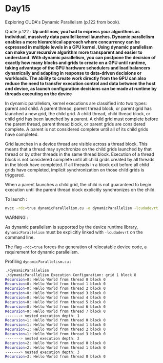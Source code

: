 # Day15

Exploring CUDA's Dynamic Parallelism (p.122 from book).

Quote p.122 : 
**Up until now, you had to express your algorithms as individual, massively data parallel kernel launches. Dynamic parallelism enables a more hierarchical approach where concurrency can be expressed in multiple levels in a GPU kernel. Using dynamic parallelism can make your recursive algorithm more transparent and easier to understand. With dynamic parallelism, you can postpone the decision of exactly how many blocks and grids to create on a GPU until runtime, taking advantage of the GPU hardware schedulers and load balancers dynamically and adapting in response to data-driven decisions or workloads. The ability to create work directly from the GPU can also reduce the need to transfer execution control and data between the host and device, as launch configuration decisions can be made at runtime by threads executing on the device**

In dynamic parallelism, kernel executions are classified into two types: parent and child. A parent thread, parent thread block, or parent grid has launched a new grid, the child grid. A child thread, child thread block, or child grid has been launched by a parent. A child grid must complete before the parent thread, parent thread block, or parent grids are considered complete. A parent is not considered complete until all of its child grids have completed.

Grid launches in a device thread are visible across a thread block. This means that a thread may synchronize on the child grids launched by that thread or by other threads in the same thread block. Execution of a thread block is not considered complete until all child grids created by all threads in the block have completed. If all threads in a block exit before all child grids have completed, implicit synchronization on those child grids is triggered. 

When a parent launches a child grid, the child is not guaranteed to begin execution until the parent thread block explicitly synchronizes on the child.

To launch :

```bash
nvcc -rdc=true dynamicParallelism.cu -o dynamicParallelism -lcudadevrt
```

WARNING : 

As dynamic parallelism is supported by the device runtime library, `dynamicParallelism` must be
explicitly linked with `-lcudadevrt` on the command line.

The flag `-rdc=true` forces the generation of relocatable device code, a requirement for dynamic parallelism.

Profiling `dynamicParallelism.cu` : 

```bash
./dynamicParallelism 
./dynamicParallelism Execution Configuration: grid 1 block 8
Recursion=0: Hello World from thread 0 block 0
Recursion=0: Hello World from thread 1 block 0
Recursion=0: Hello World from thread 2 block 0
Recursion=0: Hello World from thread 3 block 0
Recursion=0: Hello World from thread 4 block 0
Recursion=0: Hello World from thread 5 block 0
Recursion=0: Hello World from thread 6 block 0
Recursion=0: Hello World from thread 7 block 0
-------> nested execution depth: 1
Recursion=1: Hello World from thread 0 block 0
Recursion=1: Hello World from thread 1 block 0
Recursion=1: Hello World from thread 2 block 0
Recursion=1: Hello World from thread 3 block 0
-------> nested execution depth: 2
Recursion=2: Hello World from thread 0 block 0
Recursion=2: Hello World from thread 1 block 0
-------> nested execution depth: 3
Recursion=3: Hello World from thread 0 block 0
```